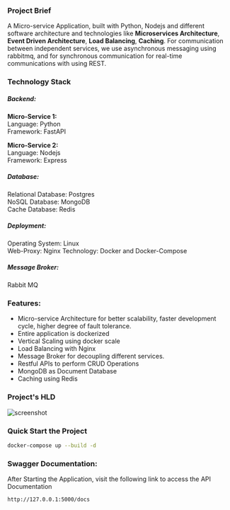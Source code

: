### Project Brief
A Micro-service Application, built with Python, Nodejs and different software architecture and technologies like **Microservices Architecture**, **Event Driven Architecture**, **Load Balancing**, **Caching**. For communication between independent services, we use asynchronous messaging using rabbitmq, and for synchronous communication for real-time communications with using REST.

### Technology Stack

##### *Backend:*

**Micro-Service 1:**<br/>
Language: Python<br/>
Framework: FastAPI<br/>

**Micro-Service 2:**<br/>
Language: Nodejs<br/>
Framework: Express<br/>

##### *Database:*
Relational Database: Postgres<br/>
NoSQL Database: MongoDB<br/>
Cache Database: Redis


##### *Deployment:*
Operating System: Linux<br/>
Web-Proxy: Nginx
Technology: Docker and Docker-Compose

##### *Message Broker:*
Rabbit MQ

### Features:
- Micro-service Architecture for better scalability, faster development cycle, higher degree of fault tolerance.
- Entire application is dockerized
- Vertical Scaling using docker scale
- Load Balancing with Nginx
- Message Broker for decoupling different services.
- Restful APIs to perform CRUD Operations
- MongoDB as Document Database
- Caching using Redis

### Project's HLD
![screenshot](https://github.com/Kartikdudeja/microservice-application/blob/main/ProjectX-HLD(with%20grid).png)

### Quick Start the Project
``` bash
docker-compose up --build -d
```

### Swagger Documentation:
After Starting the Application, visit the following link to access the API Documentation
``` bash
http://127.0.0.1:5000/docs
```
